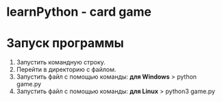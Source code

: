 # learnPython - card game
# Запуск программы
1. Запустить командную строку.
2. Перейти в директорию с файлом.
3. Запустить файл с помощью команды: **для Windows** > python game.py 
4. Запустить файл с помощью команды: **для Linux** > python3 game.py
